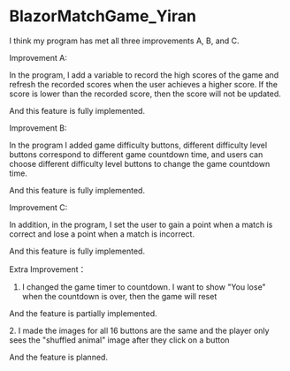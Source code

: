 # BlazorMatchGame_Yiran

I think my program has met all three improvements A, B, and C.

Improvement A:

In the program, I add a variable to record the high scores of the game and refresh the recorded scores when the user achieves a higher score. If the score is lower than the recorded score, then the score will not be updated.

And this feature is fully implemented.

Improvement B:

In the program I added game difficulty buttons, different difficulty level buttons correspond to different game countdown time, and users can choose different difficulty level buttons to change the game countdown time.

And this feature is fully implemented.

Improvement C:

In addition, in the program, I set the user to gain a point when a match is correct and lose a point when a match is incorrect.

And this feature is fully implemented.

Extra Improvement：

1. I changed the game timer to countdown. I want to show "You lose" when the countdown is over, then the game will reset

And the feature is partially implemented.

2. I made the images for all 16 buttons are the same and the player only sees the "shuffled animal" image after they click on a button

And the feature is planned.
